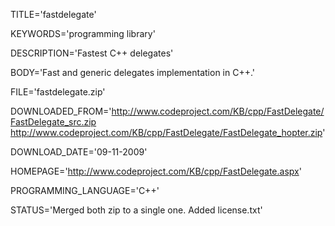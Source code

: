 
TITLE='fastdelegate'

KEYWORDS='programming library'

DESCRIPTION='Fastest C++ delegates'

BODY='Fast and generic delegates implementation in C++.'

FILE='fastdelegate.zip'

DOWNLOADED_FROM='http://www.codeproject.com/KB/cpp/FastDelegate/FastDelegate_src.zip
http://www.codeproject.com/KB/cpp/FastDelegate/FastDelegate_hopter.zip'

DOWNLOAD_DATE='09-11-2009'

HOMEPAGE='http://www.codeproject.com/KB/cpp/FastDelegate.aspx'

PROGRAMMING_LANGUAGE='C++'

STATUS='Merged both zip to a single one. Added license.txt'